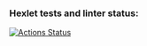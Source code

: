 ### Hexlet tests and linter status:
[![Actions Status](https://github.com/vlad221213/frontend-project-11/actions/workflows/hexlet-check.yml/badge.svg)](https://github.com/vlad221213/frontend-project-11/actions)
